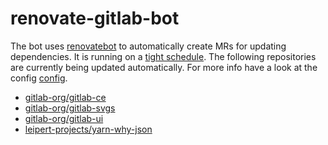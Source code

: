 # renovate-gitlab-bot

The bot uses [renovatebot](https://github.com/renovatebot/renovate) to automatically create MRs for updating dependencies.
It is running on a [tight schedule](https://gitlab.com/leipert-projects/renovate-gitlab-bot/pipeline_schedules).
The following repositories are currently being updated automatically.
For more info have a look at the config [config](./config.js).

<!-- rep -->

- [gitlab-org/gitlab-ce](https://gitlab.com/gitlab-org/gitlab-ce)
- [gitlab-org/gitlab-svgs](https://gitlab.com/gitlab-org/gitlab-svgs)
- [gitlab-org/gitlab-ui](https://gitlab.com/gitlab-org/gitlab-ui)
- [leipert-projects/yarn-why-json](https://gitlab.com/leipert-projects/yarn-why-json)

<!-- rep -->
